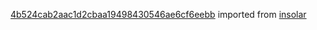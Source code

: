 [4b524cab2aac1d2cbaa19498430546ae6cf6eebb](https://github.com/insolar/insolar/commit/4b524cab2aac1d2cbaa19498430546ae6cf6eebb) imported from [insolar](https://github.com/insolar/insolar)
